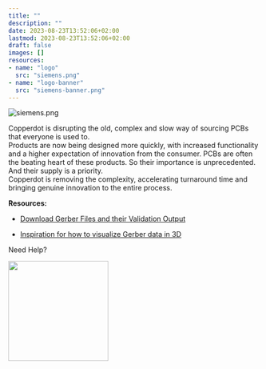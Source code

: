 ```yaml
---
title: ""
description: ""
date: 2023-08-23T13:52:06+02:00
lastmod: 2023-08-23T13:52:06+02:00
draft: false
images: []
resources:
- name: "logo"
  src: "siemens.png"
- name: "logo-banner"
  src: "siemens-banner.png"
---
```


![siemens.png](logo-banner)

Copperdot is disrupting the old, complex and slow way of sourcing PCBs that everyone is used to.
<br>
Products are now being designed more quickly, with increased functionality and a higher expectation of innovation from the consumer. PCBs are often the beating heart of these products. So their importance is unprecedented. And their supply is a priority.
<br>
Copperdot is removing the complexity, accelerating turnaround time and bringing genuine innovation to the entire process.

**Resources:**

- [Download Gerber Files and their Validation Output](https://labopeninghackathonfiles.blob.core.windows.net/retail/ShowCases.zip?sp=r&st=2023-09-11T09:47:56Z&se=2023-09-18T17:47:56Z&spr=https&sv=2022-11-02&sr=b&sig=ClZ5eh3tSk1M0eqrEbBhzvqkxALNsOkiq3f2o%2FTVOBE%3D)

- [Inspiration for how to visualize Gerber data in 3D](https://mayhewlabs.com/webGerber/?demo=LilyPad)


Need Help?

<a href="https://discord.gg/cJzJJ3m6"><img src="https://assets-global.website-files.com/6257adef93867e50d84d30e2/636e0b5061df290f5892d944_full_logo_black_RGB.svg" width="200"></a>

